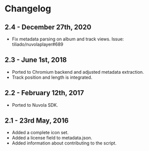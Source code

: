 Changelog
=========

2.4 - December 27th, 2020
-------------------------

  * Fix metadata parsing on album and track views. Issue: tiliado/nuvolaplayer#689

2.3 - June 1st, 2018
--------------------

 * Ported to Chromium backend and adjusted metadata extraction.
 * Track position and length is integrated.

2.2 - February 12th, 2017
-------------------------

  * Ported to Nuvola SDK.

2.1 - 23rd May, 2016
--------------------

  * Added a complete icon set.
  * Added a license field to metadata.json.
  * Added information about contributing to the script.
